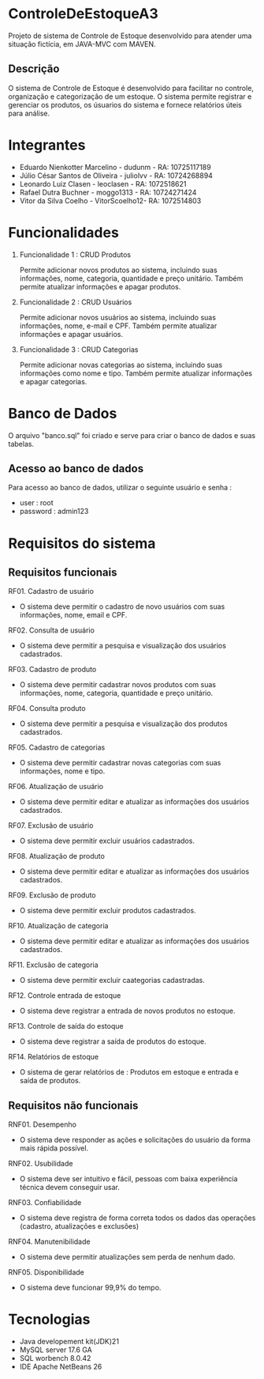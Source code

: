 # ControleDeEstoqueA3

Projeto de sistema de Controle de Estoque desenvolvido para atender uma
situação fictícia, em JAVA-MVC com MAVEN.

## Descrição

O sistema de Controle de Estoque é desenvolvido para facilitar no controle,
organização e categorização de um estoque. O sistema permite registrar e 
gerenciar os produtos, os úsuarios do sistema e fornece relatórios úteis
para análise.

 # Integrantes

- Eduardo Nienkotter Marcelino - dudunm - RA: 10725117189
- Júlio César Santos de Oliveira - juliolvv - RA: 10724268894
- Leonardo Luiz Clasen - leoclasen - RA: 1072518621
- Rafael Dutra Buchner - moggo1313 - RA: 10724271424
- Vitor da Silva Coelho - VitorScoelho12- RA: 1072514803

# Funcionalidades

1. Funcionalidade 1 : CRUD Produtos

   Permite adicionar novos produtos ao sistema, incluindo suas informações, nome,
   categoria, quantidade e preço unitário. Também permite atualizar informações e apagar produtos.

2. Funcionalidade 2 : CRUD Usuários

   Permite adicionar novos usuários ao sistema, incluindo suas informações, nome,
   e-mail e CPF. Também permite atualizar informações e apagar usuários.

3. Funcionalidade 3 : CRUD Categorias

   Permite adicionar novas categorias ao sistema, incluindo suas informações como nome e tipo. Também permite atualizar informações e apagar categorias.

# Banco de Dados

O arquivo "banco.sql" foi criado e serve para criar o banco de dados e suas tabelas.

## Acesso ao banco de dados

Para acesso ao banco de dados, utilizar o seguinte usuário e senha :
 - user : root
 - password : admin123

# Requisitos do sistema

## Requisitos funcionais

RF01. Cadastro de usuário
 - O sistema deve permitir o cadastro de novo usuários com suas informações, nome, email e CPF.

RF02. Consulta de usuário
 - O sistema deve permitir a pesquisa e visualização dos usuários cadastrados.

RF03. Cadastro de produto
 - O sistema deve permitir cadastrar novos produtos com suas informações, nome, categoria, quantidade e preço unitário.

RF04. Consulta produto
 - O sistema deve permitir a pesquisa e visualização dos produtos cadastrados.

RF05. Cadastro de categorias
 - O sistema deve permitir cadastrar novas categorias com suas informações, nome e tipo.

RF06. Atualização de usuário
 - O sistema deve permitir editar e atualizar as informações dos usuários cadastrados.

RF07. Exclusão de usuário
 - O sistema deve permitir excluir usuários cadastrados.

RF08. Atualização de produto
 - O sistema deve permitir editar e atualizar as informações dos usuários cadastrados.

RF09. Exclusão de produto
 - O sistema deve permitir excluir produtos cadastrados.

RF10. Atualização de categoria 
 - O sistema deve permitir editar e atualizar as informações dos usuários cadastrados.

RF11. Exclusão de categoria
 - O sistema deve permitir excluir caategorias cadastradas.

RF12. Controle entrada de estoque
 - O sistema deve registrar a entrada de novos produtos no estoque.

RF13. Controle de saída do estoque
 - O sistema deve registrar a saída de produtos do estoque.

RF14. Relatórios de estoque
 - O sistema de gerar relatórios de : Produtos em estoque e entrada e saída de produtos.

## Requisitos não funcionais

RNF01. Desempenho
 - O sistema deve responder as ações e solicitações do usuário da forma mais rápida possível.

RNF02. Usubilidade
 - O sistema deve ser intuitivo e fácil, pessoas com baixa experiência técnica devem conseguir usar.

RNF03. Confiabilidade
 - O sistema deve registra de forma correta todos os dados das operações (cadastro, atualizações e exclusões)

RNF04. Manutenibilidade
 - O sistema deve permitir atualizações sem perda de nenhum dado.

RNF05. Disponibilidade
 - O sistema deve funcionar 99,9% do tempo.

# Tecnologias

 - Java developement kit(JDK)21
 - MySQL server 17.6 GA
 - SQL worbench 8.0.42
 - IDE  Apache NetBeans 26
